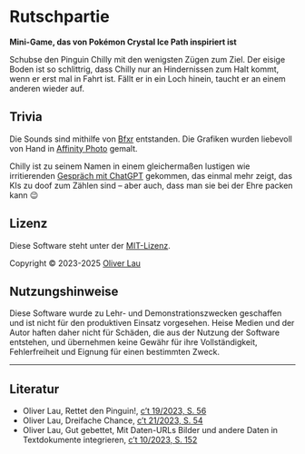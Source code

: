 # Rutschpartie

**Mini-Game, das von Pokémon Crystal Ice Path inspiriert ist**

Schubse den Pinguin Chilly mit den wenigsten Zügen zum Ziel. Der eisige Boden ist so schlittrig, dass Chilly nur an Hindernissen zum Halt kommt, wenn er erst mal in Fahrt ist. Fällt er in ein Loch hinein, taucht er an einem anderen wieder auf.


## Trivia

Die Sounds sind mithilfe von [Bfxr](https://www.bfxr.net/) entstanden. Die Grafiken wurden liebevoll von Hand in [Affinity Photo](https://affinity.serif.com/de/photo/) gemalt.

Chilly ist zu seinem Namen in einem gleichermaßen lustigen wie irritierenden [Gespräch mit ChatGPT](https://chat.openai.com/share/bac5dec0-1a97-4430-8714-938811e16821) gekommen, das einmal mehr zeigt, das KIs zu doof zum Zählen sind – aber auch, dass man sie bei der Ehre packen kann 😉

## Lizenz

Diese Software steht unter der [MIT-Lizenz](LICENSE).

Copyright ©️ 2023-2025 [Oliver Lau](mailto:oliver.lau∀gmail.com)

## Nutzungshinweise

Diese Software wurde zu Lehr- und Demonstrationszwecken geschaffen und ist nicht für den produktiven Einsatz vorgesehen. Heise Medien und der Autor haften daher nicht für Schäden, die aus der Nutzung der Software entstehen, und übernehmen keine Gewähr für ihre Vollständigkeit, Fehlerfreiheit und Eignung für einen bestimmten Zweck.

-----

## Literatur

 - Oliver Lau, Rettet den Pinguin!, [c’t 19/2023, S. 56](https://www.heise.de/select/ct/2023/19/2318608564017863443)
 - Oliver Lau, Dreifache Chance, [c’t 21/2023, S. 54](https://www.heise.de/select/ct/2023/21/2319407263017212334)
 - Oliver Lau,  Gut gebettet, Mit Daten-URLs Bilder und andere Daten in Textdokumente integrieren, [c’t 10/2023, S. 152](https://www.heise.de/select/ct/2023/10/2307509274576696945)
